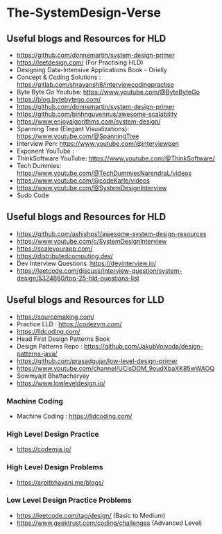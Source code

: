 # The-SystemDesign-Verse

<h2> Useful blogs and Resources for HLD</h2>

* https://github.com/donnemartin/system-design-primer
* https://leetdesign.com/ (For Practising HLD)
* Designing Data-Intensive Applications Book - Orielly
* Concept & Coding Solutions : https://gitlab.com/shrayansh8/interviewcodingpractise
* Byte Byte Go Youtube: https://www.youtube.com/@ByteByteGo
* https://blog.bytebytego.com/
* https://github.com/donnemartin/system-design-primer
* https://github.com/binhnguyennus/awesome-scalability
* https://www.enjoyalgorithms.com/system-design/
* Spanning Tree (Elegant Visualizations): https://www.youtube.com/@SpanningTree
* Interview Pen: https://www.youtube.com/@interviewpen
* Exponent YouTube :
* ThinkSoftware YouTube: https://www.youtube.com/@ThinkSoftware/
* Tech Dummies: https://www.youtube.com/@TechDummiesNarendraL/videos
* https://www.youtube.com/@codeKarle/videos
* https://www.youtube.com/@SystemDesignInterview
* Sudo Code 

<h2> Useful blogs and Resources for HLD</h2>

* https://github.com/ashishps1/awesome-system-design-resources
* https://www.youtube.com/c/SystemDesignInterview
* https://scaleyourapp.com/
* https://distributedcomputing.dev/
* Dev Interview Questions :https://devinterview.io/
* https://leetcode.com/discuss/interview-question/system-design/5324660/top-25-hld-questions-list

<h2> Useful blogs and Resources for LLD</h2>

* https://sourcemaking.com/
* Practice LLD : https://codezym.com/
* https://lldcoding.com/
* Head First Design Patterns Book
* Design Patterns Repo : https://github.com/JakubVojvoda/design-patterns-java/
* https://github.com/prasadgujar/low-level-design-primer
* https://www.youtube.com/channel/UClsDOM_9oudXbaXK85wWAOQ
* Sowmyajit Bhattacharyay
* https://www.lowleveldesign.io/

### Machine Coding
* Machine Coding : https://lldcoding.com/

<h3> High Level Design Practice</h3>

* https://codemia.io/

<h3> High Level Design Problems </h3>

* https://arpitbhayani.me/blogs/

<h3> Low Level Design Practice Problems </h3>

* https://leetcode.com/tag/design/ (Basic to Medium)
* https://www.geektrust.com/coding/challenges  (Advanced Level)



